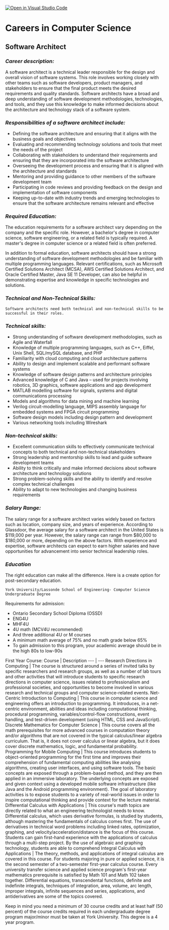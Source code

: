 [![Open in Visual Studio Code](https://classroom.github.com/assets/open-in-vscode-c66648af7eb3fe8bc4f294546bfd86ef473780cde1dea487d3c4ff354943c9ae.svg)](https://classroom.github.com/online_ide?assignment_repo_id=10180869&assignment_repo_type=AssignmentRepo)
# Careers in Computer Science
## **Software Architect**
### *Career description:*
A software architect is a technical leader responsible for the design and overall vision of software systems. This role involves working closely with other teams such as software developers, product managers, and stakeholders to ensure that the final product meets the desired requirements and quality standards. Software architects have a broad and deep understanding of software development methodologies, technologies, and tools, and they use this knowledge to make informed decisions about the architecture and technology stack of a software system.

### *Responsibilities of a software architect include:*
+ Defining the software architecture and ensuring that it aligns with the business goals and objectives
+ Evaluating and recommending technology solutions and tools that meet the needs of the project
+ Collaborating with stakeholders to understand their requirements and ensuring that they are incorporated into the software architecture
+ Overseeing the development process and ensuring that it is aligned with the architecture and standards
+ Mentoring and providing guidance to other members of the software development team
+ Participating in code reviews and providing feedback on the design and implementation of software components
+ Keeping up-to-date with industry trends and emerging technologies to ensure that the software architecture remains relevant and effective

### *Required Education:*
The education requirements for a software architect vary depending on the company and the specific role. However, a bachelor's degree in computer science, software engineering, or a related field is typically required. A master's degree in computer science or a related field is often preferred.

In addition to formal education, software architects should have a strong understanding of software development methodologies and be familiar with multiple programming languages. Relevant certifications, such as Microsoft Certified Solutions Architect (MCSA), AWS Certified Solutions Architect, and Oracle Certified Master, Java SE 11 Developer, can also be helpful in demonstrating expertise and knowledge in specific technologies and solutions.

### *Technical and Non-Technical Skills:*
    Software architects need both technical and non-technical skills to be successful in their roles.

### *Technical skills:*
- Strong understanding of software development methodologies, such as Agile and Waterfall
- Knowledge of multiple programming languages, such as  C++, Eiffel, Unix Shell, SQL/mySQL database, and PHP
- Familiarity with cloud computing and cloud architecture patterns
- Ability to design and implement scalable and performant software systems
- Knowledge of software design patterns and architecture principles
- Advanced knowledge of C and Java – used for projects involving robotics, 3D graphics, software applications and app development
- MATLAB modelling software for signals, systems and digital communications processing
- Models and algorithms for data mining and machine learning
- Verilog circuit-modelling language, MIPS assembly language for embedded systems and FPGA circuit programming
- Software design models including design pattern and development
- Various networking tools including Wireshark

### *Non-technical skills:*
- Excellent communication skills to effectively communicate technical concepts to both technical and non-technical stakeholders
- Strong leadership and mentorship skills to lead and guide software development teams
- Ability to think critically and make informed decisions about software architecture and technology solutions
- Strong problem-solving skills and the ability to identify and resolve complex technical challenges
- Ability to adapt to new technologies and changing business requirements

### *Salary Range:*
The salary range for a software architect varies widely based on factors such as location, company size, and years of experience. According to Glassdoor, the average salary for a software architect in the United States is $119,000 per year. However, the salary range can range from $80,000 to $180,000 or more, depending on the above factors. With experience and expertise, software architects can expect to earn higher salaries and have opportunities for advancement into senior technical leadership roles.

### *Education*
The right education can make all the difference. Here is a create option for post-secondary education. 

    York University/Lassonde School of Engineering- Computer Science Undergraduate Degree
 
Requirements for admission:
- Ontario Secondary School Diploma (OSSD)
- ENG4U
- MHF4U
- 4U math (MCV4U recommended)
- And three additional 4U or M courses
- A minimum math average of 75% and no math grade below 65%
- To gain admission to this program, your academic average should be in the high 80s to low-90s

First Year Course:
Course  |  Description
--- | ---
Research Directions in Computing | The course is structured around a series of invited talks by specific researchers and research groups, as well as a number of lab tours and other activities that will introduce students to specific research directions in computer science, issues related to professionalism and professional societies, and opportunities to become involved in various research and technical groups and computer science-related events.
Net-Centric Introduction to Computing | This course in computer science and engineering offers an introduction to programming. It introduces, in a net-centric environment, abilities and ideas including computational thinking, procedural programming, variables/control-flow constructions, event handling, and test-driven development (using HTML, CSS and JavaScript).
Discrete Mathematics for Computer Science | This course covers all the math prerequisites for more advanced courses in computation theory and/or algorithms that are not covered in the typical calculus/linear algebra curriculum. That is, it does not cover calculus or linear algebra, but it does cover discrete mathematics, logic, and fundamental probability.
Programming for Mobile Computing | This course introduces students to object-oriented programming for the first time and improves their comprehension of fundamental computing abilities like analysing algorithms, creating user interfaces, and using software tools. The basic concepts are exposed through a problem-based method, and they are then applied in an immersive laboratory. The underlying concepts are exposed and given context using a developed mobile software infrastructure (like Java and the Android programming environment). The goal of laboratory activities is to expose students to a variety of real-world issues in order to inspire computational thinking and provide context for the lecture material.
Differential Calculus with Applications | This course's math topics are directly related to what an engineering technologist needs to know. Differential calculus, which uses derivative formulas, is studied by students, although mastering the fundamentals of calculus comes first. The use of derivatives in technical word problems including linked rates, optimization, graphing, and velocity/acceleration/distance is the focus of this course. Students can gain first-hand experience with the applications of calculus through a multi-step project. By the use of algebraic and graphing technology, students are able to comprehend
Integral Calculus with Applications | The theory, methods, and applications of integral calculus are covered in this course. For students majoring in pure or applied science, it is the second semester of a two-semester first-year calculus course. Every university transfer science and applied science program's first-year mathematics prerequisite is satisfied by Math 101 and Math 102 taken together. Differential equations, transcendental functions, definite and indefinite integrals, techniques of integration, area, volume, arc length, improper integrals, infinite sequences and series, applications, and antiderivatives are some of the topics covered.

Keep in mind you need a minimum of 30 course credits and at least half (50 percent) of the course credits required in each undergraduate degree program major/minor must be taken at York University. This degree is a 4 year program.